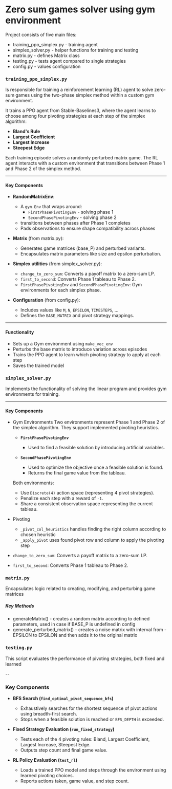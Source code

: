 # Zero sum games solver using gym environment

Project consists of five main files:

- training_ppo_simplex.py - training agent
- simplex_solver.py - helper functions for training and testing
- matrix.py - defines Matrix class
- testing.py - tests agent compared to single strategies
- config.py - values configuration

### `training_ppo_simplex.py`

 Is responsible for training a reinforcement learning (RL) agent to solve zero-sum games using the two-phase simplex method within a custom gym environment.

It trains a PPO agent from Stable-Baselines3, where the agent learns to choose among four pivoting strategies at each step of the simplex algorithm:

- **Bland's Rule**
- **Largest Coefficient**
- **Largest Increase**
- **Steepest Edge**

Each training episode solves a randomly perturbed matrix game. The RL agent interacts with a custom environment that transitions between Phase 1 and Phase 2 of the simplex method.

---

#### Key Components

- **RandomMatrixEnv**:
  - A `gym.Env` that wraps around:
    - `FirstPhasePivotingEnv` - solving phase 1
    - `SecondPhasePivotingEnv` - solving phase 2
  - transitions between phases after Phase 1 completes
  - Pads observations to ensure shape compatibility across phases

- **Matrix** (from matrix.py):
  - Generates game matrices (base_P) and perturbed variants.
  - Encapsulates matrix parameters like size and epsilon perturbation.

- **Simplex utilities** (from simplex_solver.py):
  - `change_to_zero_sum`: Converts a payoff matrix to a zero-sum LP.
  - `first_to_second`: Converts Phase 1 tableau to Phase 2.
  - `FirstPhasePivotingEnv` and `SecondPhasePivotingEnv`: Gym environments for each simplex phase.

- **Configuration** (from config.py):
  - Includes values like `M`, `N`, `EPSILON`, `TIMESTEPS`, ...
  - Defines the `BASE_MATRIX` and pivot strategy mappings.

---

####  Functionality

- Sets up a Gym environment using `make_vec_env`
- Perturbs the base matrix to introduce variation across episodes
- Trains the PPO agent to learn which pivoting strategy to apply at each step
- Saves the trained model 

### `simplex_solver.py`

Implements the functionality of solving the linear program and provides gym environments for training.  

----

#### Key Components

- Gym Environments
Two environments represent Phase 1 and Phase 2 of the simplex algorithm. They support implemented pivoting heuristics.

  - **`FirstPhasePivotingEnv`**
    - Used to find a feasible solution by introducing artificial variables.

  - **`SecondPhasePivotingEnv`**
    - Used to optimize the objective once a feasible solution is found.
    - Returns the final game value from the tableau.

  Both environments:
  - Use `Discrete(4)` action space (representing 4 pivot strategies).
  - Penalize each step with a reward of `-1`.
  - Share a consistent observation space representing the current tableau.
- Pivoting 
  - `_pivot_col_heuristics` handles finding the right column according to chosen heuristic
  - `_apply_pivot` uses found pivot row and column to apply the pivoting step
- `change_to_zero_sum`: Converts a payoff matrix to a zero-sum LP.
- `first_to_second`: Converts Phase 1 tableau to Phase 2.

### `matrix.py`

Encapsulates logic related to creating, modifying, and perturbing game matrices

##### Key Methods

- generateMatrix() - creates a random matrix according to defined parameters, used in case if BASE_P is undefined in config
- generate_perturbed_matrix() - creates a noise matrix with interval from -EPSILON to EPSILON and then adds it to the original matrix

### `testing.py`

This script evaluates the performance of pivoting strategies, both fixed and learned

--

### Key Components

- **BFS Search (`find_optimal_pivot_sequence_bfs`)**
  - Exhaustively searches for the shortest sequence of pivot actions using breadth-first search.
  - Stops when a feasible solution is reached or `BFS_DEPTH` is exceeded.

- **Fixed Strategy Evaluation (`run_fixed_strategy`)**
  - Tests each of the 4 pivoting rules: Bland, Largest Coefficient, Largest Increase, Steepest Edge.
  - Outputs step count and final game value.

- **RL Policy Evaluation (`test_rl`)**
  - Loads a trained PPO model and steps through the environment using learned pivoting choices.
  - Reports actions taken, game value, and step count.

